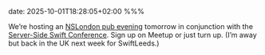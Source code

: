 date: 2025-10-01T18:28:05+02:00
%%%

We’re hosting an [NSLondon pub evening](https://www.meetup.com/nslondon/events/308499113/) tomorrow in conjunction with the [Server-Side Swift Conference](https://www.serversideswift.info/). Sign up on Meetup or just turn up. (I’m away but back in the UK next week for SwiftLeeds.)
